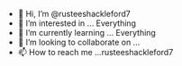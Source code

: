 - 👋 Hi, I’m @rusteeshackleford7
- 👀 I’m interested in ... Everything
- 🌱 I’m currently learning ... Everything
- 💞️ I’m looking to collaborate on ...
- 📫 How to reach me ...rusteeshackleford7

<!---
rusteeshackleford7/rusteeshackleford7 is a ✨ special ✨ repository because its `README.md` (this file) appears on your GitHub profile.
You can click the Preview link to take a look at your changes.
--->
